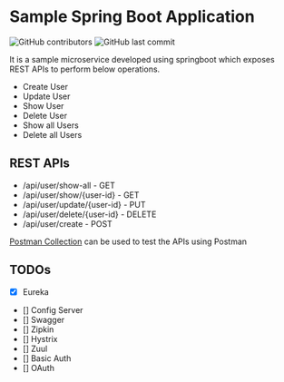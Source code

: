 # Sample Spring Boot Application

![GitHub contributors](https://img.shields.io/github/contributors/vasanthpandian/spring-boot-demo.svg) ![GitHub last commit](https://img.shields.io/github/last-commit/vasanthpandian/spring-boot-demo.svg)

It is a sample microservice developed using springboot which exposes REST APIs to perform below operations.
- Create User
- Update User
- Show User
- Delete User
- Show all Users
- Delete all Users

## REST APIs
- /api/user/show-all - GET
- /api/user/show/{user-id} - GET
- /api/user/update/{user-id} - PUT
- /api/user/delete/{user-id} - DELETE
- /api/user/create - POST

[Postman Collection](/user-service.postman_collection.json) can be used to test the APIs using Postman

## TODOs
- [x] Eureka
- [] Config Server
- [] Swagger
- [] Zipkin
- [] Hystrix
- [] Zuul
- [] Basic Auth
- [] OAuth


